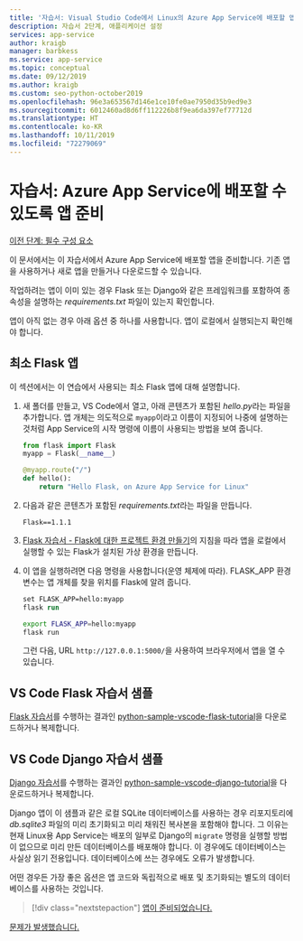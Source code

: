 ```yaml
---
title: '자습서: Visual Studio Code에서 Linux의 Azure App Service에 배포할 앱 준비'
description: 자습서 2단계, 애플리케이션 설정
services: app-service
author: kraigb
manager: barbkess
ms.service: app-service
ms.topic: conceptual
ms.date: 09/12/2019
ms.author: kraigb
ms.custom: seo-python-october2019
ms.openlocfilehash: 96e3a653567d146e1ce10fe0ae7950d35b9ed9e3
ms.sourcegitcommit: 6012460ad8d6ff112226b8f9ea6da397ef77712d
ms.translationtype: HT
ms.contentlocale: ko-KR
ms.lasthandoff: 10/11/2019
ms.locfileid: "72279069"
---
```

# <a name="tutorial-prepare-your-app-for-deployment-to-azure-app-service"></a>자습서: Azure App Service에 배포할 수 있도록 앱 준비

[이전 단계: 필수 구성 요소](tutorial-deploy-app-service-on-linux-01.md)

이 문서에서는 이 자습서에서 Azure App Service에 배포할 앱을 준비합니다. 기존 앱을 사용하거나 새로 앱을 만들거나 다운로드할 수 있습니다.

작업하려는 앱이 이미 있는 경우 Flask 또는 Django와 같은 프레임워크를 포함하여 종속성을 설명하는 *requirements.txt* 파일이 있는지 확인합니다.

앱이 아직 없는 경우 아래 옵션 중 하나를 사용합니다. 앱이 로컬에서 실행되는지 확인해야 합니다.

## <a name="minimal-flask-app"></a>최소 Flask 앱

이 섹션에서는 이 연습에서 사용되는 최소 Flask 앱에 대해 설명합니다.

1. 새 폴더를 만들고, VS Code에서 열고, 아래 콘텐츠가 포함된 *hello.py*라는 파일을 추가합니다. 앱 개체는 의도적으로 `myapp`이라고 이름이 지정되어 나중에 설명하는 것처럼 App Service의 시작 명령에 이름이 사용되는 방법을 보여 줍니다.

    ```python
    from flask import Flask
    myapp = Flask(__name__)

    @myapp.route("/")
    def hello():
        return "Hello Flask, on Azure App Service for Linux"
    ```

1. 다음과 같은 콘텐츠가 포함된 *requirements.txt*라는 파일을 만듭니다.

    ```text
    Flask==1.1.1
    ```

1. [Flask 자습서 - Flask에 대한 프로젝트 환경 만들기](https://code.visualstudio.com/docs/python/tutorial-flask#create-a-project-environment-for-flask)의 지침을 따라 앱을 로컬에서 실행할 수 있는 Flask가 설치된 가상 환경을 만듭니다.

1. 이 앱을 실행하려면 다음 명령을 사용합니다(운영 체제에 따라). FLASK_APP 환경 변수는 앱 개체를 찾을 위치를 Flask에 알려 줍니다.

    ```ps
    set FLASK_APP=hello:myapp
    flask run
    ```

    ```bash
    export FLASK_APP=hello:myapp
    flask run
    ```

    그런 다음, URL `http://127.0.0.1:5000/`을 사용하여 브라우저에서 앱을 열 수 있습니다.

## <a name="vs-code-flask-tutorial-sample"></a>VS Code Flask 자습서 샘플

[Flask 자습서](https://code.visualstudio.com/docs/python/tutorial-flask)를 수행하는 결과인 [python-sample-vscode-flask-tutorial](https://github.com/Microsoft/python-sample-vscode-flask-tutorial)을 다운로드하거나 복제합니다.

## <a name="vs-code-django-tutorial-sample"></a>VS Code Django 자습서 샘플

[Django 자습서](https://code.visualstudio.com/docs/python/tutorial-django)를 수행하는 결과인 [python-sample-vscode-django-tutorial](https://github.com/Microsoft/python-sample-vscode-django-tutorial)을 다운로드하거나 복제합니다.

Django 앱이 이 샘플과 같은 로컬 SQLite 데이터베이스를 사용하는 경우 리포지토리에 *db.sqlite3* 파일의 미리 초기화되고 미리 채워진 복사본을 포함해야 합니다. 그 이유는 현재 Linux용 App Service는 배포의 일부로 Django의 `migrate` 명령을 실행할 방법이 없으므로 미리 만든 데이터베이스를 배포해야 합니다. 이 경우에도 데이터베이스는 사실상 읽기 전용입니다. 데이터베이스에 쓰는 경우에도 오류가 발생합니다.

어떤 경우든 가장 좋은 옵션은 앱 코드와 독립적으로 배포 및 초기화되는 별도의 데이터베이스를 사용하는 것입니다.

> [!div class="nextstepaction"]
> [앱이 준비되었습니다.](tutorial-deploy-app-service-on-linux-03.md)

[문제가 발생했습니다.](https://www.research.net/r/PWZWZ52?tutorial=vscode-appservice-python&step=02-prepare-app)
